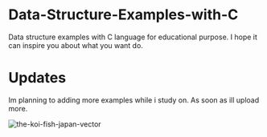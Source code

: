 # Data-Structure-Examples-with-C
Data structure examples with C language for educational purpose. 
I hope it can inspire you about what you want do.
# Updates
Im planning to adding more examples while i study on. As soon as ill upload more.

![the-koi-fish-japan-vector](https://user-images.githubusercontent.com/86743390/154522905-ce4cca8b-bbb5-47db-a439-4cff0592c53c.jpg)
